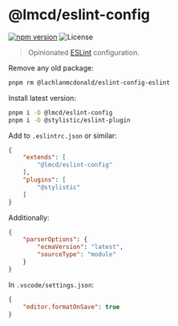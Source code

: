 # @lmcd/eslint-config

[![npm version](https://badge.fury.io/js/@lmcd%2Feslint-config.svg)](https://badge.fury.io/js/@lmcd%2Feslint-config)
![License](https://img.shields.io/github/license/lachlanmcdonald/eslint-config)

> Opinionated [ESLint](https://eslint.org/) configuration.

Remove any old package:

```sh
pnpm rm @lachlanmcdonald/eslint-config-eslint
```

Install latest version:

```sh
pnpm i -D @lmcd/eslint-config
pnpm i -D @stylistic/eslint-plugin
```

Add to `.eslintrc.json` or similar:

```json
{
	"extends": [
		"@lmcd/eslint-config"
	],
	"plugins": [
		"@stylistic"
	]
}
```

Additionally:

```json
{
	"parserOptions": {
		"ecmaVersion": "latest",
		"sourceType": "module"
	}
}
```

In `.vscode/settings.json`:

```json
{
	"editor.formatOnSave": true
}
```

